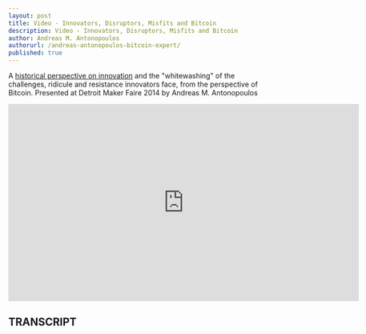 ```yaml
---
layout: post
title: Video - Innovators, Disruptors, Misfits and Bitcoin
description: Video - Innovators, Disruptors, Misfits and Bitcoin
author: Andreas M. Antonopoulos
authorurl: /andreas-antonopoulos-bitcoin-expert/
published: true
---
```


<p>A <a href="/video-bitcoin-new-species-money/">historical perspective on innovation</a> and the "whitewashing" of the challenges, ridicule and resistance innovators face, from the perspective of Bitcoin. Presented at Detroit Maker Faire 2014 by Andreas M. Antonopoulos</p>

<center><iframe width="700" height="394" src="https://www.youtube.com/embed/LeclUjKm408?list=PLPQwGV1aLnTthcG265_FYSaV24hFScvC0" frameborder="0" allowfullscreen></iframe></center>

<h2>TRANSCRIPT</h2>
